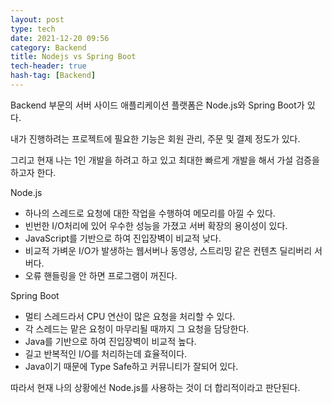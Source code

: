 ```yaml
---
layout: post
type: tech
date: 2021-12-20 09:56
category: Backend
title: Nodejs vs Spring Boot
tech-header: true
hash-tag: [Backend]
---
```



Backend 부문의 서버 사이드 애플리케이션 플랫폼은 Node.js와 Spring Boot가 있다.

내가 진행하려는 프로젝트에 필요한 기능은 회원 관리, 주문 및 결제 정도가 있다.

그리고 현재 나는 1인 개발을 하려고 하고 있고 최대한 빠르게 개발을 해서 가설 검증을 하고자 한다.

Node.js
<ul class="post-ul">
    <li>하나의 스레드로 요청에 대한 작업을 수행하여 메모리를 아낄 수 있다.</li>
    <li>빈번한 I/O처리에 있어 우수한 성능을 가졌고 서버 확장의 용이성이 있다.</li>
    <li>JavaScript를 기반으로 하여 진입장벽이 비교적 낮다.</li>
    <li>비교적 가벼운 I/O가 발생하는 웹서버나 동영상, 스트리밍 같은 컨텐츠 딜리버리 서버다.</li>
    <li>오류 핸들링을 안 하면 프로그램이 꺼진다.</li>
</ul>

Spring Boot
<ul class="post-ul">
    <li>멀티 스레드라서 CPU 연산이 많은 요청을 처리할 수 있다. </li>
    <li>각 스레드는 맡은 요청이 마무리될 때까지 그 요청을 담당한다.</li>
    <li>Java를 기반으로 하여 진입장벽이 비교적 높다.</li>
    <li>길고 반복적인 I/O를 처리하는데 효율적이다.</li>
    <li>Java이기 때문에 Type Safe하고 커뮤니티가 잘되어 있다.</li>
</ul>

따라서 현재 나의 상황에선 Node.js를 사용하는 것이 더 합리적이라고 판단된다.